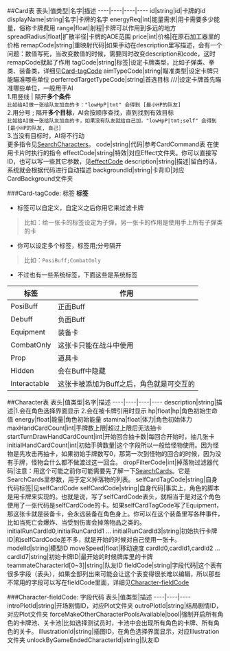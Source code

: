 
<a name="Card表"></a>
##Card表
表头|值类型|名字|描述
----|----|----|----
id|string|id|卡牌的id
displayName|string|名字|卡牌的名字
energyReq|int|能量需求|用卡需要多少能量，俗称卡牌费用
range|float|射程|卡牌可以作用到多远的地方
spreadRadius|float|扩散半径|卡牌的AOE范围
price|int|价格|在原石加工器里的价格
remapCode|string|重映射代码|如果手动在description里写描述，会有一个问题：数值写死，当改变数值的时候，需要同时改变description和code，这时remapCode就起了作用
tagCode|string|标签|设定卡牌类型，比如子弹类、拳类、装备类，详细见[Card-tagCode](/../API/Database/#Card-tagCode)
aimTypeCode|string|瞄准类型|设定卡牌只能瞄准哪些单位
perferredTargetTypeCode|string|首选目标        ///|设定卡牌首先瞄准哪些单位，一般用于AI<br>1.用竖线 \| 隔开**多个条件**<br>`比如给AI做一张给队友加血的卡："lowHpP|tmt" 会得到 [最小HP的队友]`<br>2.用分号 ; 隔开**多个目标**，AI会按顺序查找，直到找到有效目标<br>`比如给AI做一张给队友加血的卡，如果没有队友就给自己加，"lowHpP|tmt;self" 会得到 [最小HP的队友, 自己]`<br>3.当没有目标时，AI将不行动<br>更多指令见[SearchCharacters](/../API/SearchXXX/#SearchCharacters)。
code|string|代码|参考CardCommand表
在使用卡片时执行的指令
effectCode|string|特效|对应Effect文件夹。你可以直接写ID，也可以写一些其它参数，见[effectCode](/../API/effectCode/#effectCode)
description|string|描述|留白的话，系统就会根据代码进行自动描述
backgroundId|string|卡背ID|对应CardBackground文件夹

<a name="Card-tagCode"></a>
###Card-tagCode: 标签
 **标签**
 
+ 标签可以自定义，自定义之后你用它来过滤卡牌
 > 比如：给一张卡的标签设定为子弹，另一张卡的作用是使用手上所有子弹类的卡
+ 你可以设定多个标签，标签用;分号隔开
 > 比如：`PosiBuff;CombatOnly`
+ 不过也有一些系统标签，下面这些是系统标签
 
标签|作用
---|---
PosiBuff|正面Buff
Debuff|负面Buff
Equipment|装备卡
CombatOnly|这张卡只能在战斗中使用
Prop|道具卡
Hidden|会在Buff中隐藏
Interactable|这张卡被添加为Buff之后，角色就是可交互的

<a name="Character表"></a>
##Character表
表头|值类型|名字|描述
----|----|----|----
description|string|描述|1.会在角色选择界面显示 2.会在被卡牌引用时显示
hp|float|hp|角色初始生命值
energy|float|能量|角色初始能量
stamina|float|体力|角色初始体力
maxHandCardCount|int|手牌数上限|超过上限后无法抽卡
startTurnDrawHandCardCount|int|开始回合抽卡数|每回合开始时，抽几张卡
initialHandCardCount|int|初始手牌数量|这个字段所以一般给怪物使用。因为怪物是先攻击再抽卡，如果初始手牌数写0，那第一次到怪物的回合的时候，因为没有手牌，怪物会什么都不做渡过这一回合。
dropFilterCode|int|掉落物过滤器代码|注意：用这个可能之前你可能需要先了解一下[SearchCards](/../API/SearchXXX/#SearchCards)。它是SearchCards里参数，用于定义掉落物的列表。
selfCardTagCode|string|自身代码标签|见selfCardCode
selfCardCode|string|自身代码|事实上，角色的脚本是用卡牌来实现的。也就是说，写了selfCardCode表头，就相当于是对这个角色使用了一张代码是selfCardCode的卡。如果selfCardTagCode写了Equipment，那这张卡就是装备卡，会永远装备在角色身上。你可以在这个装备里写各种事件，比如当死亡会爆炸、当受到伤害会掉落物品之类的。
initialRunCardId0,initialRunCardId1 ... initialRunCardId3|string|初始执行卡牌ID|和selfCardCode差不多，就是开始的时候对自己使用一张卡。
modelId|string|模型ID
moveSpeed|float|移动速度
cardId0,cardId1,cardId2 ... cardId7|string|初始卡牌ID|最开始的时候牌库里的卡牌
teammateCharacterId[0~3]|string|队友ID
fieldCode|string|字段代码|这个表有很多字段（表头），如果全部列出来可能会让这个表变得很长难以编辑，所以那些不常用的字段可以写在fieldCode里面，详细见[Character-fieldCode](/../API/Database/#Character-fieldCode)

<a name="Character-fieldCode"></a>
###Character-fieldCode: 字段代码
表头|值类型|描述
----|----|----
introPlotId|string|开场剧情ID，对应Plot文件夹
outroPlotId|string|结局剧情ID，对应Plot文件夹
forceMakeOtherCharacterPoolsAvailable|bool|强制开启所有角色的卡牌池、关卡池|比如选择测试员时，卡池中会出现所有角色的卡牌、所有角色的关卡。
illustrationId|string|插图ID，在角色选择界面显示，对应Illustration文件夹
unlockByGameEndedCharacterId|string|队友ID
